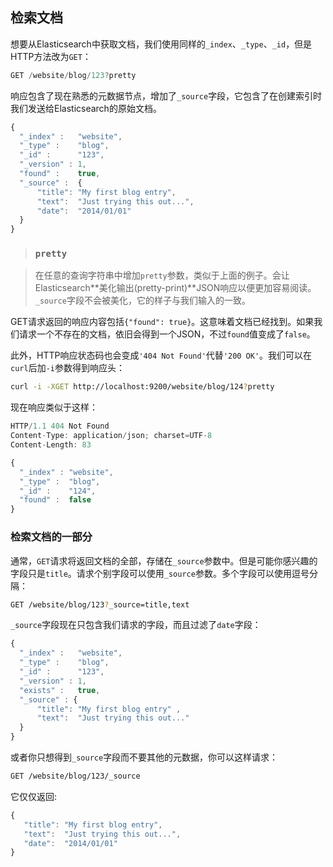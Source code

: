 ## 检索文档

想要从Elasticsearch中获取文档，我们使用同样的`_index`、`_type`、`_id`，但是HTTP方法改为`GET`：

```Javascript
GET /website/blog/123?pretty
```
响应包含了现在熟悉的元数据节点，增加了`_source`字段，它包含了在创建索引时我们发送给Elasticsearch的原始文档。

```Javascript
{
  "_index" :   "website",
  "_type" :    "blog",
  "_id" :      "123",
  "_version" : 1,
  "found" :    true,
  "_source" :  {
      "title": "My first blog entry",
      "text":  "Just trying this out...",
      "date":  "2014/01/01"
  }
}
```

> ### `pretty`

>在任意的查询字符串中增加`pretty`参数，类似于上面的例子。会让Elasticsearch**美化输出(pretty-print)**JSON响应以便更加容易阅读。`_source`字段不会被美化，它的样子与我们输入的一致。

GET请求返回的响应内容包括`{"found": true}`。这意味着文档已经找到。如果我们请求一个不存在的文档，依旧会得到一个JSON，不过`found`值变成了`false`。

此外，HTTP响应状态码也会变成`'404 Not Found'`代替`'200 OK'`。我们可以在`curl`后加`-i`参数得到响应头：

```sh
curl -i -XGET http://localhost:9200/website/blog/124?pretty
```

现在响应类似于这样：

```Javascript
HTTP/1.1 404 Not Found
Content-Type: application/json; charset=UTF-8
Content-Length: 83

{
  "_index" : "website",
  "_type" :  "blog",
  "_id" :    "124",
  "found" :  false
}
```

### 检索文档的一部分

通常，`GET`请求将返回文档的全部，存储在`_source`参数中。但是可能你感兴趣的字段只是`title`。请求个别字段可以使用`_source`参数。多个字段可以使用逗号分隔：

```sh
GET /website/blog/123?_source=title,text
```

`_source`字段现在只包含我们请求的字段，而且过滤了`date`字段：

```Javascript
{
  "_index" :   "website",
  "_type" :    "blog",
  "_id" :      "123",
  "_version" : 1,
  "exists" :   true,
  "_source" : {
      "title": "My first blog entry" ,
      "text":  "Just trying this out..."
  }
}
```

或者你只想得到`_source`字段而不要其他的元数据，你可以这样请求：

```sh
GET /website/blog/123/_source
```
它仅仅返回:

```Javascript
{
   "title": "My first blog entry",
   "text":  "Just trying this out...",
   "date":  "2014/01/01"
}
```

